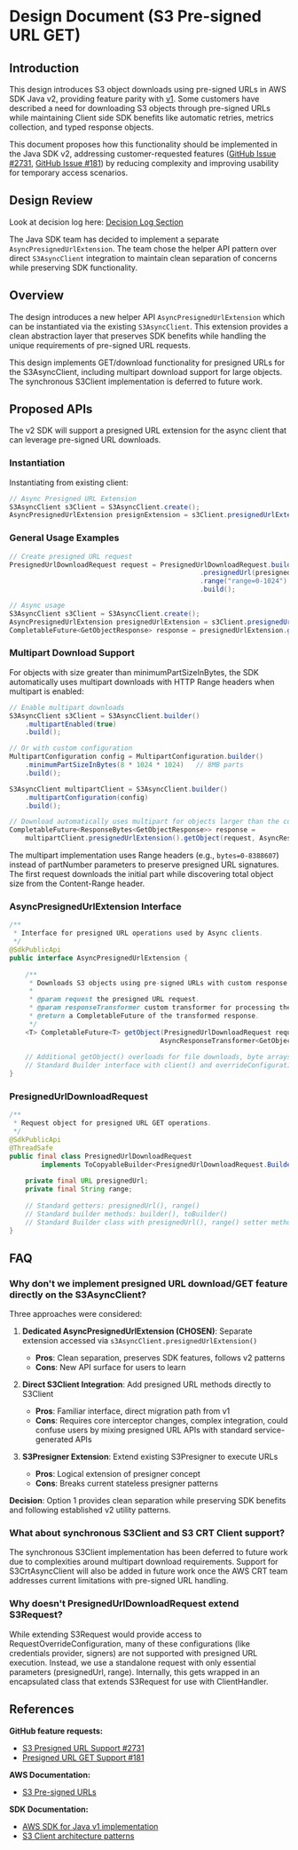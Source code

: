 # Design Document (S3 Pre-signed URL GET)

## Introduction

This design introduces S3 object downloads using pre-signed URLs in AWS SDK Java v2, providing feature parity with [v1](https://docs.aws.amazon.com/AWSJavaSDK/latest/javadoc/com/amazonaws/services/s3/transfer/PresignedUrlDownload.html). Some customers have described a need for downloading S3 objects through pre-signed URLs while maintaining Client side SDK benefits like automatic retries, metrics collection, and typed response objects.

This document proposes how this functionality should be implemented in the Java SDK v2, addressing customer-requested features ([GitHub Issue #2731](https://github.com/aws/aws-sdk-java-v2/issues/2731), [GitHub Issue #181](https://github.com/aws/aws-sdk-java-v2/issues/181)) by reducing complexity and improving usability for temporary access scenarios.

## Design Review

Look at decision log here: [Decision Log Section](DecisionLog.md)

The Java SDK team has decided to implement a separate `AsyncPresignedUrlExtension`. The team chose the helper API pattern over direct `S3AsyncClient` integration to maintain clean separation of concerns while preserving SDK functionality.

## Overview

The design introduces a new helper API `AsyncPresignedUrlExtension` which can be instantiated via the existing `S3AsyncClient`. This extension provides a clean abstraction layer that preserves SDK benefits while handling the unique requirements of pre-signed URL requests.

This design implements GET/download functionality for presigned URLs for the S3AsyncClient, including multipart download support for large objects. The synchronous S3Client implementation is deferred to future work.



## Proposed APIs

The v2 SDK will support a presigned URL extension for the async client that can leverage pre-signed URL downloads.

### Instantiation
Instantiating from existing client:

```java
// Async Presigned URL Extension
S3AsyncClient s3Client = S3AsyncClient.create();
AsyncPresignedUrlExtension presignExtension = s3Client.presignedUrlExtension();
```

### General Usage Examples

```java
// Create presigned URL request
PresignedUrlDownloadRequest request = PresignedUrlDownloadRequest.builder()
                                                .presignedUrl(presignedUrl)
                                                .range("range=0-1024")
                                                .build();

// Async usage
S3AsyncClient s3Client = S3AsyncClient.create();
AsyncPresignedUrlExtension presignedUrlExtension = s3Client.presignedUrlExtension();
CompletableFuture<GetObjectResponse> response = presignedUrlExtension.getObject(request, AsyncResponseTransformer.toBytes());
```

### Multipart Download Support

For objects with size greater than minimumPartSizeInBytes, the SDK automatically uses multipart downloads with HTTP Range headers when multipart is enabled:

```java
// Enable multipart downloads
S3AsyncClient s3Client = S3AsyncClient.builder()
    .multipartEnabled(true)
    .build();

// Or with custom configuration
MultipartConfiguration config = MultipartConfiguration.builder()
    .minimumPartSizeInBytes(8 * 1024 * 1024)   // 8MB parts
    .build();

S3AsyncClient multipartClient = S3AsyncClient.builder()
    .multipartConfiguration(config)
    .build();

// Download automatically uses multipart for objects larger than the configured part size
CompletableFuture<ResponseBytes<GetObjectResponse>> response = 
    multipartClient.presignedUrlExtension().getObject(request, AsyncResponseTransformer.toBytes());
```

The multipart implementation uses Range headers (e.g., `bytes=0-8388607`) instead of partNumber parameters to preserve presigned URL signatures. The first request downloads the initial part while discovering total object size from the Content-Range header.

### AsyncPresignedUrlExtension Interface

```java
/**
 * Interface for presigned URL operations used by Async clients.
 */
@SdkPublicApi
public interface AsyncPresignedUrlExtension {
    
    /**
     * Downloads S3 objects using pre-signed URLs with custom response transformation.
     *
     * @param request the presigned URL request.
     * @param responseTransformer custom transformer for processing the response.
     * @return a CompletableFuture of the transformed response.
     */
    <T> CompletableFuture<T> getObject(PresignedUrlDownloadRequest request,
                                      AsyncResponseTransformer<GetObjectResponse, T> responseTransformer);
    
    // Additional getObject() overloads for file downloads, byte arrays, etc.
    // Standard Builder interface with client() and overrideConfiguration() methods
}
```

### PresignedUrlDownloadRequest

```java
/**
 * Request object for presigned URL GET operations.
 */
@SdkPublicApi
@ThreadSafe
public final class PresignedUrlDownloadRequest 
        implements ToCopyableBuilder<PresignedUrlDownloadRequest.Builder, PresignedUrlDownloadRequest> {
    
    private final URL presignedUrl;
    private final String range;
    
    // Standard getters: presignedUrl(), range()
    // Standard builder methods: builder(), toBuilder()
    // Standard Builder class with presignedUrl(), range() setter methods
}
```

## FAQ

### Why don't we implement presigned URL download/GET feature directly on the S3AsyncClient?

Three approaches were considered:

1. **Dedicated AsyncPresignedUrlExtension (CHOSEN)**: Separate extension accessed via `s3AsyncClient.presignedUrlExtension()`
   - **Pros**: Clean separation, preserves SDK features, follows v2 patterns
   - **Cons**: New API surface for users to learn

2. **Direct S3Client Integration**: Add presigned URL methods directly to S3Client
   - **Pros**: Familiar interface, direct migration path from v1
   - **Cons**: Requires core interceptor changes, complex integration, could confuse users by mixing presigned URL APIs with standard service-generated APIs

3. **S3Presigner Extension**: Extend existing S3Presigner to execute URLs
   - **Pros**: Logical extension of presigner concept
   - **Cons**: Breaks current stateless presigner patterns

**Decision**: Option 1 provides clean separation while preserving SDK benefits and following established v2 utility patterns.

### What about synchronous S3Client and S3 CRT Client support?

The synchronous S3Client implementation has been deferred to future work due to complexities around multipart download requirements. Support for S3CrtAsyncClient will also be added in future work once the AWS CRT team addresses current limitations with pre-signed URL handling.

### Why doesn't PresignedUrlDownloadRequest extend S3Request?

While extending S3Request would provide access to RequestOverrideConfiguration, many of these configurations (like credentials provider, signers) are not supported with presigned URL execution. Instead, we use a standalone request with only essential parameters (presignedUrl, range). Internally, this gets wrapped in an encapsulated class that extends S3Request for use with ClientHandler.

## References

**GitHub feature requests:**
- [S3 Presigned URL Support #2731](https://github.com/aws/aws-sdk-java-v2/issues/2731)
- [Presigned URL GET Support #181](https://github.com/aws/aws-sdk-java-v2/issues/181)

**AWS Documentation:**
- [S3 Pre-signed URLs](https://docs.aws.amazon.com/AmazonS3/latest/userguide/presigned-urls.html)

**SDK Documentation:**
- [AWS SDK for Java v1 implementation](https://docs.aws.amazon.com/sdk-for-java/v1/developer-guide/welcome.html)
- [S3 Client architecture patterns](https://docs.aws.amazon.com/AmazonS3/latest/userguide/Welcome.html)

